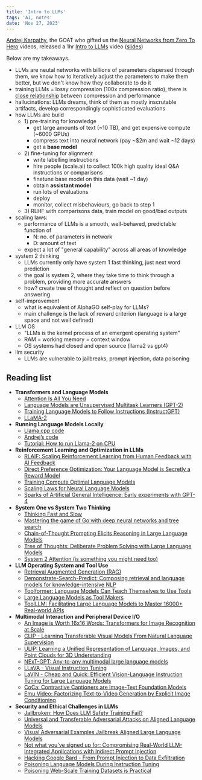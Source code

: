 ```yaml
---
title: 'Intro to LLMs'
tags: 'AI, notes'
date: 'Nov 27, 2023'
---
```


[Andrej Karpathy](https://karpathy.ai/), the GOAT who gifted us the [Neural Networks from Zero To Hero](https://www.youtube.com/playlist?list=PLAqhIrjkxbuWI23v9cThsA9GvCAUhRvKZ) videos, released a 1hr [Intro to LLMs](https://www.youtube.com/watch?v=zjkBMFhNj_g) video ([slides](https://drive.google.com/file/d/1pxx_ZI7O-Nwl7ZLNk5hI3WzAsTLwvNU7/view))

Below are my takeaways.

- LLMs are neutal networks with billions of parameters dispersed through them, we know how to iteratively adjust the parameters to make them better, but we don't know how they collaborate to do it
- training LLMs = lossy compression (100x compression ratio), there is [close relationship](https://mindfulmodeler.substack.com/p/the-intricate-link-between-compression) between compression and performance
- hallucinations: LLMs dreams, think of them as mostly inscrutable artifacts, develop correspondingly sophisticated evaluations
- how LLMs are build
  - 1\) pre-training for knowledge
    - get large amounts of text (~10 TB), and get expensive compute (~6000 GPUs)
    - compress text into neural network (pay ~$2m and wait ~12 days)
    - get a **base model**
  - 2\) fine-tuning for alignment
    - write labelling instructions
    - hire people (scale.ai) to collect 100k high quality ideal Q&A instructions or comparisons
    - finetune base model on this data (wait ~1 day)
    - obtain **assistant model**
    - run lots of evaluations
    - deploy
    - monitor, collect misbehaviours, go back to step 1
  - 3\) RLHF with comparisons data, train model on good/bad outputs
- scaling laws:
  - performance of LLMs is a smooth, well-behaved, predictable function of
    - N: no. of parameters in network
    - D: amount of text
  - expect a lot of "general capability" across all areas of knowledge
- system 2 thinking
  - LLMs currently only have system 1 fast thinking, just next word prediction
  - the goal is system 2, where they take time to think through a problem, providing more accurate answers
  - how? create tree of thought and reflect on question before answering
- self-improvement
  - what is equivalent of AlphaGO self-play for LLMs?
  - main challenge is the lack of reward criterion (language is a large space and not well defined)
- LLM OS
  - "LLMs is the kernel process of an emergent operating system"
  - RAM = working memory = context window
  - OS systems had closed and open source (llama2 vs gpt4)
- llm security
  - LLMs are vulnerable to jailbreaks, prompt injection, data poisoning

## Reading list

- **Transformers and Language Models**
  - [Attention Is All You Need](https://arxiv.org/abs/1706.03762)
  - [Language Models are Unsupervised Multitask Learners (GPT-2)](https://d4mucfpksywv.cloudfront.net/better-language-models/language_models_are_unsupervised_multitask_learners.pdf)
  - [Training Language Models to Follow Instructions (InstructGPT)](https://arxiv.org/abs/2203.02155)
  - [LLaMA-2](https://ai.meta.com/research/publications/llama-2-open-foundation-and-fine-tuned-chat-models)
- **Running Language Models Locally**
  - [Llama.cpp code](https://github.com/ggerganov/llama.cpp)
  - [Andrej’s code](https://github.com/karpathy/llama2.c/blob/master/run.c)
  - [Tutorial: How to run Llama-2 on CPU](https://blog.oxen.ai/how-to-run-llama-2-on-cpu-after-fine-tuning-with-lora/)
- **Reinforcement Learning and Optimization in LLMs**
  - [RLAIF: Scaling Reinforcement Learning from Human Feedback with AI Feedback](https://arxiv.org/abs/2309.00267)
  - [Direct Preference Optimization: Your Language Model is Secretly a Reward Model](https://arxiv.org/abs/2305.18290)
  - [Training Compute Optimal Language Models](https://arxiv.org/abs/2203.15556)
  - [Scaling Laws for Neural Language Models](https://arxiv.org/abs/2001.08361)
  - [Sparks of Artificial General Intelligence: Early experiments with GPT-4](https://arxiv.org/abs/2303.12712)
- **System One vs System Two Thinking**
  - [Thinking Fast and Slow](https://en.wikipedia.org/wiki/Thinking,_Fast_and_Slow?useskin=vector)
  - [Mastering the game of Go with deep neural networks and tree search](https://www.nature.com/articles/nature16961)
  - [Chain-of-Thought Prompting Elicits Reasoning in Large Language Models](https://arxiv.org/abs/2201.11903)
  - [Tree of Thoughts: Deliberate Problem Solving with Large Language Models](https://arxiv.org/abs/2305.10601)
  - [System 2 Attention (is something you might need too)](https://arxiv.org/abs/2311.11829)
- **LLM Operating System and Tool Use**
  - [Retrieval Augmented Generation (RAG)](https://arxiv.org/abs/2005.11401)
  - [Demonstrate-Search-Predict: Composing retrieval and language models for knowledge-intensive NLP](https://arxiv.org/abs/2212.14024)
  - [Toolformer: Language Models Can Teach Themselves to Use Tools](https://arxiv.org/abs/2302.04761)
  - [Large Language Models as Tool Makers](https://arxiv.org/abs/2305.17126)
  - [ToolLLM: Facilitating Large Language Models to Master 16000+ Real-world APIs](https://arxiv.org/abs/2307.16789)
- **Multimodal Interaction and Peripheral Device I/O**
  - [An Image is Worth 16x16 Words: Transformers for Image Recognition at Scale](https://arxiv.org/abs/2010.11929)
  - [CLIP - Learning Transferable Visual Models From Natural Language Supervision](https://arxiv.org/abs/2103.00020)
  - [ULIP: Learning a Unified Representation of Language, Images, and Point Clouds for 3D Understanding](https://arxiv.org/abs/2212.05171)
  - [NExT-GPT: Any-to-any multimodal large language models](https://next-gpt.github.io/)
  - [LLaVA - Visual Instruction Tuning](https://arxiv.org/abs/2304.08485)
  - [LaVIN - Cheap and Quick: Efficient Vision-Language Instruction Tuning for Large Language Models](https://arxiv.org/abs/2305.15023)
  - [CoCa: Contrastive Captioners are Image-Text Foundation Models](https://arxiv.org/abs/2205.01917)
  - [Emu Video: Factorizing Text-to-Video Generation by Explicit Image Conditioning](https://arxiv.org/abs/2311.10709)
- **Security and Ethical Challenges in LLMs**
  - [Jailbroken: How Does LLM Safety Training Fail?](https://arxiv.org/abs/2307.02483)
  - [Universal and Transferable Adversarial Attacks on Aligned Language Models](https://arxiv.org/abs/2307.15043)
  - [Visual Adversarial Examples Jailbreak Aligned Large Language Models](https://arxiv.org/abs/2306.13213)
  - [Not what you've signed up for: Compromising Real-World LLM-Integrated Applications with Indirect Prompt Injection](https://arxiv.org/abs/2302.12173)
  - [Hacking Google Bard - From Prompt Injection to Data Exfiltration](https://embracethered.com/blog/posts/2023/google-bard-data-exfiltration/)
  - [Poisoning Language Models During Instruction Tuning](https://arxiv.org/abs/2305.00944)
  - [Poisoning Web-Scale Training Datasets is Practical](https://arxiv.org/abs/2302.10149)
